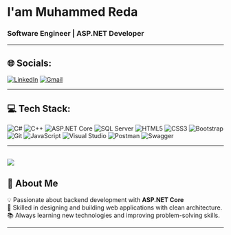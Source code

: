 # I'am Muhammed Reda
### Software Engineer | ASP.NET Developer

---

## 🌐 Socials:
[![LinkedIn](https://img.shields.io/badge/LinkedIn-%230077B5.svg?logo=linkedin&logoColor=white)](https://www.linkedin.com/in/muhammedrrd/)
[![Gmail](https://img.shields.io/badge/Gmail-D14836?logo=gmail&logoColor=white)](mailto:moreda263@gmail.com)

---

## 💻 Tech Stack:
![C#](https://img.shields.io/badge/C%23-239120?logo=c-sharp&logoColor=white)
![C++](https://img.shields.io/badge/C++-00599C?logo=cplusplus&logoColor=white)
![ASP.NET Core](https://img.shields.io/badge/ASP.NET%20Core-512BD4?logo=dotnet&logoColor=white)
![SQL Server](https://img.shields.io/badge/SQL%20Server-CC2927?logo=microsoftsqlserver&logoColor=white)
![HTML5](https://img.shields.io/badge/HTML5-E34F26?logo=html5&logoColor=white)
![CSS3](https://img.shields.io/badge/CSS3-1572B6?logo=css3&logoColor=white)
![Bootstrap](https://img.shields.io/badge/Bootstrap-7952B3?logo=bootstrap&logoColor=white)
![Git](https://img.shields.io/badge/Git-F05032?logo=git&logoColor=white)
![JavaScript](https://img.shields.io/badge/JavaScript-F7DF1E?logo=javascript&logoColor=black)
![Visual Studio](https://img.shields.io/badge/Visual%20Studio-5C2D91?logo=visualstudio&logoColor=white)
![Postman](https://img.shields.io/badge/Postman-FF6C37?logo=postman&logoColor=white)
![Swagger](https://img.shields.io/badge/Swagger-85EA2D?logo=swagger&logoColor=black)

---
![](https://github-readme-stats.vercel.app/api/top-langs/?username=MuhammedReda263&theme=tokyonight&hide_border=false&include_all_commits=true&count_private=true&layout=compact)
---

## 🚀 About Me
💡 Passionate about backend development with **ASP.NET Core**  
📌 Skilled in designing and building web applications with clean architecture.  
📚 Always learning new technologies and improving problem-solving skills.  

---
